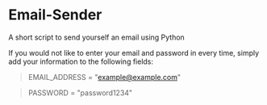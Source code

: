 # Email-Sender
A short script to send yourself an email using Python

If you would not like to enter your email and password in every time, simply add your information to the following fields:

>EMAIL_ADDRESS = "example@example.com"

>PASSWORD = "password1234"

